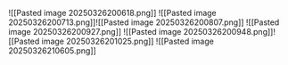 ![[Pasted image 20250326200618.png]]
![[Pasted image 20250326200713.png]]![[Pasted image 20250326200807.png]]
![[Pasted image 20250326200927.png]]
![[Pasted image 20250326200948.png]]![[Pasted image 20250326201025.png]]
![[Pasted image 20250326210605.png]]